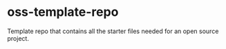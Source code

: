 # oss-template-repo
Template repo that contains all the starter files needed for an open source project.
